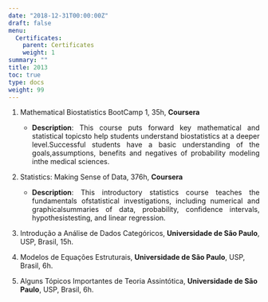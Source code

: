 ```yaml
---
date: "2018-12-31T00:00:00Z"
draft: false
menu:
  Certificates:
    parent: Certificates
    weight: 1
summary: ""
title: 2013
toc: true
type: docs
weight: 99
---
```


1. Mathematical Biostatistics BootCamp 1, 35h, **Coursera**
    - <p align="justify"><b>Description</b>: This course puts forward key mathematical and statistical topicsto help students understand biostatistics at a deeper level.Successful students have a basic understanding of the goals,assumptions, benefits and negatives of probability modeling inthe medical sciences.</p>

2. Statistics: Making Sense of Data, 376h, **Coursera**
    - <p align="justify"><b>Description</b>: This introductory statistics course teaches the fundamentals ofstatistical investigations, including numerical and graphicalsummaries of data, probability, confidence intervals, hypothesistesting, and linear regression.</p>

3. Introdução a Análise de Dados Categóricos, **Universidade de São Paulo**, USP, Brasil, 15h.

4. Modelos de Equações Estruturais, **Universidade de São Paulo**, USP, Brasil, 6h. 

5. Alguns Tópicos Importantes de Teoria Assintótica, **Universidade de São Paulo**, USP, Brasil, 6h.
